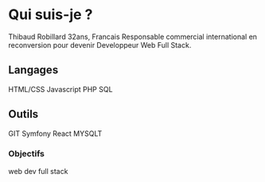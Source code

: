 # Qui suis-je ?
Thibaud Robillard
32ans, Francais
Responsable commercial international en reconversion pour devenir Developpeur Web Full Stack.

## Langages
HTML/CSS
Javascript
PHP
SQL

## Outils
GIT
Symfony
React
MYSQLT

### Objectifs
web dev full stack

